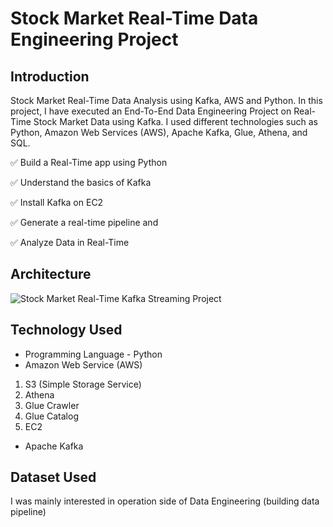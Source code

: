 # Stock Market Real-Time Data Engineering Project

## Introduction 
Stock Market Real-Time Data Analysis using Kafka, AWS and Python.
In this project, I have executed an End-To-End Data Engineering Project on Real-Time Stock Market Data using Kafka.
I used different technologies such as Python, Amazon Web Services (AWS), Apache Kafka, Glue, Athena, and SQL.

✅ Build a Real-Time app using Python

✅ Understand the basics of Kafka

✅ Install Kafka on EC2

✅ Generate a real-time pipeline and

✅ Analyze Data in Real-Time

## Architecture 
![Stock Market Real-Time Kafka Streaming Project](https://user-images.githubusercontent.com/106689439/212524917-2c3a6620-f6df-4a5e-a98e-13ebc857fa9a.jpg)


## Technology Used
- Programming Language - Python
- Amazon Web Service (AWS)
1. S3 (Simple Storage Service)
2. Athena
3. Glue Crawler
4. Glue Catalog
5. EC2
- Apache Kafka


## Dataset Used
I was mainly interested in operation side of Data Engineering (building data pipeline) 





